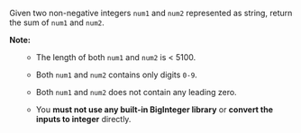 
Given two non-negative integers `num1` and `num2` represented as string, return the sum of `num1` and `num2`.

**Note:**
<ol>
- The length of both `num1` and `num2` is < 5100.
- Both `num1` and `num2` contains only digits `0-9`.
- Both `num1` and `num2` does not contain any leading zero.
- You **must not use any built-in BigInteger library** or **convert the inputs to integer** directly.
</ol>

